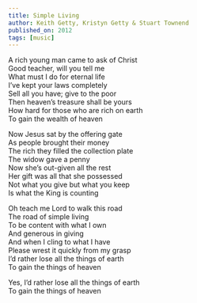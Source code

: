 ```yaml
---
title: Simple Living
author: Keith Getty, Kristyn Getty & Stuart Townend
published_on: 2012
tags: [music]
---
```


A rich young man came to ask of Christ  
Good teacher, will you tell me  
What must I do for eternal life  
I’ve kept your laws completely  
Sell all you have; give to the poor  
Then heaven’s treasure shall be yours  
How hard for those who are rich on earth  
To gain the wealth of heaven  

Now Jesus sat by the offering gate  
As people brought their money  
The rich they filled the collection plate  
The widow gave a penny  
Now she’s out-given all the rest  
Her gift was all that she possessed  
Not what you give but what you keep  
Is what the King is counting  
  
Oh teach me Lord to walk this road  
The road of simple living  
To be content with what I own   
And generous in giving  
And when I cling to what I have  
Please wrest it quickly from my grasp  
I’d rather lose all the things of earth  
To gain the things of heaven  

Yes, I’d rather lose all the things of earth  
To gain the things of heaven